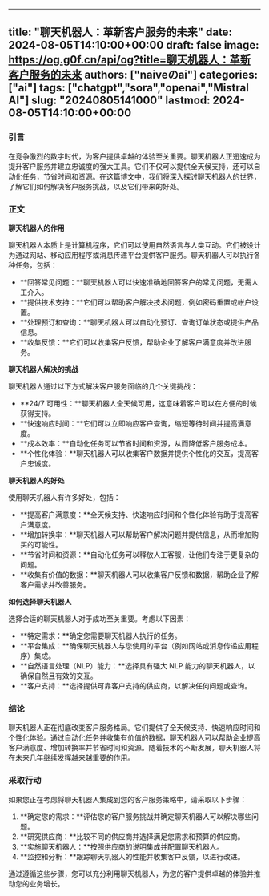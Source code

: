 
---
title: "聊天机器人：革新客户服务的未来"
date: 2024-08-05T14:10:00+00:00
draft: false
image: https://og.g0f.cn/api/og?title=聊天机器人：革新客户服务的未来
authors: ["naiveのai"]
categories: ["ai"]
tags: ["chatgpt","sora","openai","Mistral AI"]
slug: "20240805141000"
lastmod: 2024-08-05T14:10:00+00:00
---
### 引言

在竞争激烈的数字时代，为客户提供卓越的体验至关重要。聊天机器人正迅速成为提升客户服务并建立忠诚度的强大工具。它们不仅可以提供全天候支持，还可以自动化任务，节省时间和资源。在这篇博文中，我们将深入探讨聊天机器人的世界，了解它们如何解决客户服务挑战，以及它们带来的好处。

### 正文

**聊天机器人的作用**

聊天机器人本质上是计算机程序，它们可以使用自然语言与人类互动。它们被设计为通过网站、移动应用程序或消息传递平台提供客户服务。聊天机器人可以执行各种任务，包括：

- **回答常见问题：**聊天机器人可以快速准确地回答客户的常见问题，无需人工介入。
- **提供技术支持：**它们可以帮助客户解决技术问题，例如密码重置或帐户设置。
- **处理预订和查询：**聊天机器人可以自动化预订、查询订单状态或提供产品信息。
- **收集反馈：**它们可以收集客户反馈，帮助企业了解客户满意度并改进服务。

**聊天机器人解决的挑战**

聊天机器人通过以下方式解决客户服务面临的几个关键挑战：

- **24/7 可用性：**聊天机器人全天候可用，这意味着客户可以在方便的时候获得支持。
- **快速响应时间：**它们可以立即响应客户查询，缩短等待时间并提高满意度。
- **成本效率：**自动化任务可以节省时间和资源，从而降低客户服务成本。
- **个性化体验：**聊天机器人可以收集客户数据并提供个性化的交互，提高客户忠诚度。

**聊天机器人的好处**

使用聊天机器人有许多好处，包括：

- **提高客户满意度：**全天候支持、快速响应时间和个性化体验有助于提高客户满意度。
- **增加转换率：**聊天机器人可以帮助客户解决问题并提供信息，从而增加购买的可能性。
- **节省时间和资源：**自动化任务可以释放人工客服，让他们专注于更复杂的问题。
- **收集有价值的数据：**聊天机器人可以收集客户反馈和数据，帮助企业了解客户需求并改善服务。

**如何选择聊天机器人**

选择合适的聊天机器人对于成功至关重要。考虑以下因素：

- **特定需求：**确定您需要聊天机器人执行的任务。
- **平台集成：**确保聊天机器人与您使用的平台（例如网站或消息传递应用程序）集成。
- **自然语言处理（NLP）能力：**选择具有强大 NLP 能力的聊天机器人，以确保自然且有效的交互。
- **客户支持：**选择提供可靠客户支持的供应商，以解决任何问题或查询。

### 结论

聊天机器人正在彻底改变客户服务格局。它们提供了全天候支持、快速响应时间和个性化体验。通过自动化任务并收集有价值的数据，聊天机器人可以帮助企业提高客户满意度、增加转换率并节省时间和资源。随着技术的不断发展，聊天机器人将在未来几年继续发挥越来越重要的作用。

### 采取行动

如果您正在考虑将聊天机器人集成到您的客户服务策略中，请采取以下步骤：

1. **确定您的需求：**评估您的客户服务挑战并确定聊天机器人可以解决哪些问题。
2. **研究供应商：**比较不同的供应商并选择满足您需求和预算的供应商。
3. **实施聊天机器人：**按照供应商的说明集成并配置聊天机器人。
4. **监控和分析：**跟踪聊天机器人的性能并收集客户反馈，以进行改进。

通过遵循这些步骤，您可以充分利用聊天机器人，为您的客户提供卓越的体验并推动您的业务增长。
